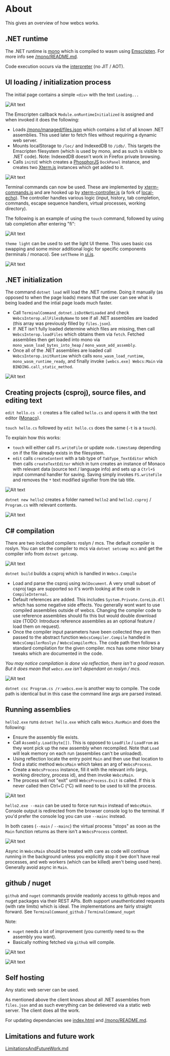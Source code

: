 # About

This gives an overview of how webcs works.

## .NET runtime

The .NET runtime is [mono](https://github.com/dotnet/runtime/tree/main/src/mono/wasm) which is compiled to wasm using [Emscripten](https://github.com/emscripten-core/emscripten). For more info see [/mono/README.md](/mono/README.md).

Code execution occurs via the [interpreter](https://github.com/dotnet/runtime/blob/main/src/mono/mono/mini/interp/interp.c) (no JIT / AOT).

## UI loading / initialization process

The initial page contains a simple `<div>` with the text `Loading...`

![Alt text](pics/how-ui-loading.png)

The Emscripten callback `Module.onRuntimeInitialized` is assigned and when invoked it does the following:

- Loads [/mono/managed/files.json](/mono/managed/files.json) which contains a list of all known .NET assemblies. This used later to fetch files without requiring a dynamic web server.
- Mounts localStorage to `/loc/` and IndexedDB to `/idb/`. This targets the Emscripten filesystem (which is used by mono, and as such is visible to .NET code). Note: IndexedDB doesn't work in Firefox private browsing.
- Calls `initUI` which creates a [PhosphorJS](https://github.com/phosphorjs/phosphor) `DockPanel` instance, and creates two [Xterm.js](https://github.com/xtermjs/xterm.js) instances which get added to it.

![Alt text](pics/how-ui-loaded.png)

Terminal commands can now be used. These are implemented by [xterm-commands.js](/ui/xterm-commands.js) and are hooked up by [xterm-controller.js](xterm-controller.js) (a fork of [local-echo](https://github.com/wavesoft/local-echo)). The controller handles various logic (input, history, tab completion, commands, escape sequence handlers, virtual processes, working directory).

The following is an example of using the `touch` command, followed by using tab completion after entering "fi":

![Alt text](pics/how-ui-touch.png)

`theme light` can be used to set the light UI theme. This uses basic css swapping and some minor additional logic for specific components (terminals / monaco). See `setTheme` in [ui.js](/ui/ui.js).

![Alt text](pics/how-ui-theme.png)

## .NET initialization

The command `dotnet load` will load the .NET runtime. Doing it manually (as opposed to when the page loads) means that the user can see what is being loaded and the intial page loads much faster.

- Call `TerminalCommand_dotnet.isDotNetLoaded` and check `WebcsInterop.allFilesByName` to see if all .NET assemblies are loaded (this array was previously filled by `files.json`).
- If .NET isn't fully loaded determine which files are missing, then call `WebcsInterop.loadFiles` which obtains them via `fetch`. Fetched assemblies then get loaded into mono via `mono_wasm_load_bytes_into_heap` / `mono_wasm_add_assembly`.
- Once all of the .NET assemblies are loaded call `WebcsInterop.initRuntime` which calls `mono_wasm_load_runtime`, `mono_wasm_runtime_ready`, and finally invoke `[webcs.exe] Webcs:Main` via `BINDING.call_static_method`.

![Alt text](pics/how-dotnet-load.png)

## Creating projects (csproj), source files, and editing text

`edit hello.cs -t` creates a file called `hello.cs` and opens it with the text editor ([Monaco](https://github.com/microsoft/monaco-editor)).

`touch hello.cs` followed by `edit hello.cs` does the same (`-t` is a `touch`).

To explain how this works:

- `touch` will either call `FS.writeFile` or update `node.timestamp` depending on if the file already exists in the filesystem.
- `edit` calls `createContent` with a tab type of `TabType_TextEditor` which then calls `createTextEditor` which in turn creates an instance of Monaco with relevant data (source text / language info) and sets up a `Ctrl+S` input command handler for saving. Saving simply invokes `FS.writeFile` and removes the `*` text modified signifier from the tab title.

![Alt text](pics/how-proj-edit.png)

`dotnet new hello2` creates a folder named `hello2` and `hello2.csproj` / `Program.cs` with relevant contents.

![Alt text](pics/how-proj-new.png)

## C# compilation

There are two included compilers: roslyn / mcs. The default compiler is roslyn. You can set the compiler to mcs via `dotnet setcomp mcs` and get the compiler info from `dotnet getcomp`.

![Alt text](pics/how-dotnet-setcomp.png)

`dotnet build` builds a csproj which is handled in `Webcs.Compile`

- Load and parse the csproj using `XmlDocument`. A very small subset of csproj tags are supported so it's worth looking at the code in `CompileInternal`.
- Default references are added. This includes `System.Private.CoreLib.dll` which has some negative side effects. You generally wont want to use compiled assemblies outside of webcs. Changing the compiler code to use reference assemblies should fix this but would double download size (TODO: Introduce reference assemblies as an optional feature / load them on request).
- Once the compiler input parameters have been collected they are then passed to the abstract function `WebcsCompiler.Compile` handled in `WebcsCompilerRoslyn` / `WebcsCompilerMcs`. The code path then follows a standard compilation for the given compiler. mcs has some minor binary tweaks which are documented in the code.

*You may notice compilation is done via reflection, there isn't a good reason. But it does mean that `webcs.exe` isn't dependant on roslyn / mcs.*

![Alt text](pics/how-dotnet-build.png)

`dotnet csc Program.cs /r:webcs.exe` is another way to compile. The code path is identical but in this case the command line args are parsed instead.

## Running assemblies

`hello2.exe` runs `dotnet hello.exe` which calls `Webcs.RunMain` and does the following:

- Ensure the assembly file exists.
- Call `Assembly.Load(byte[])`. This is opposed to `LoadFile` / `LoadFrom` as they wont pick up the new assembly when recompiled. Note that `Load` will leak memory on each run (assemblies can't be unloaded).
- Using reflection locate the entry point `Main` and then use that location to find a static method `WebcsMain` which takes an arg of `WebcsProcess`.
- Create a `WebcsProcess` instance, fill it with the relevant info (args, working directory, process id), and then invoke `WebcsMain`.
- The process will not "exit" until `WebcsProcess.Exit` is called. If this is never called then Ctrl+C (^C) will need to be used to kill the process.

![Alt text](pics/how-dotnet-run.png)

`hello2.exe --main` can be used to force run `Main` instead of `WebcsMain`. Console output is redirected from the browser console log to the terminal. If you'd prefer the console log you can use `--mainc` instead.

In both cases (`--main` / `--mainc`) the virtual process "stops" as soon as the `Main` function returns as there isn't a `WebcsProcess` context.

![Alt text](pics/how-dotnet-run-main.png)

Async in `WebcsMain` should be treated with care as code will continue running in the background unless you explicitly stop it (we don't have real processes, and web workers (which can be killed) aren't being used here). Generally avoid async in `Main`.

## github / nuget

`github` and `nuget` commands provide readonly access to github repos and nuget packages via their REST APIs. Both support unauthenticated requests (with rate limits) which is ideal. The implementations are fairly straight forward. See `TerminalCommand_github` / `TerminalCommand_nuget`

Note:

- `nuget` needs a lot of improvement (you currently need to `mv` the assembly you want).
- Basically nothing fetched via `github` will compile.

![Alt text](pics/how-github-nuget-1.png)

![Alt text](pics/how-github-nuget-2.png)

## Self hosting

Any static web server can be used.

As mentioned above the client knows about all .NET assemblies from `files.json` and as such everything can be delievered via a static web server. The client does all the work.

For updating dependancies see [index.html](/index.html) and [/mono/README.md](/mono/README.md).

## Limitations and future work

[LimitationsAndFutureWork.md](LimitationsAndFutureWork.md)